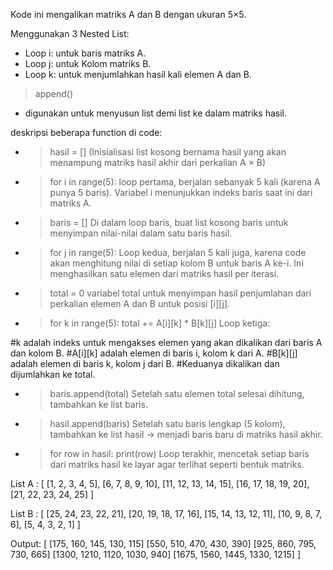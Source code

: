 Kode ini mengalikan matriks A dan B dengan ukuran 5×5.

Menggunakan 3 Nested List:

* Loop i: untuk baris matriks A.
* Loop j: untuk Kolom matriks B.
* Loop k: untuk menjumlahkan hasil kali elemen A dan B.

>append()
- digunakan untuk menyusun list demi list ke dalam matriks hasil.

deskripsi beberapa function di code:

* >hasil = []
  (Inisialisasi list kosong bernama hasil yang akan menampung matriks hasil akhir dari perkalian A × B)

* >for i in range(5):
   loop pertama, berjalan sebanyak 5 kali (karena A punya 5 baris). Variabel i menunjukkan indeks baris saat ini dari matriks A.

* >baris = []
  Di dalam loop baris, buat list kosong baris untuk menyimpan nilai-nilai dalam satu baris hasil.

* >for j in range(5):
  Loop kedua, berjalan 5 kali juga, karena code akan menghitung nilai di setiap kolom B untuk baris A ke-i. Ini menghasilkan satu elemen dari matriks hasil per iterasi.

*  >total = 0
  variabel total untuk menyimpan hasil penjumlahan dari perkalian elemen A dan B untuk posisi [i][j].

*  >for k in range(5):
            total += A[i][k] * B[k][j]
  Loop ketiga:

#k adalah indeks untuk mengakses elemen yang akan dikalikan dari baris A dan kolom B.
#A[i][k] adalah elemen di baris i, kolom k dari A.
#B[k][j] adalah elemen di baris k, kolom j dari B.
#Keduanya dikalikan dan dijumlahkan ke total.

* >baris.append(total)
  Setelah satu elemen total selesai dihitung, tambahkan ke list baris.

* >hasil.append(baris)
  Setelah satu baris lengkap (5 kolom), tambahkan ke list hasil → menjadi baris baru di matriks hasil akhir.

* >for row in hasil:
    print(row)
  Loop terakhir, mencetak setiap baris dari matriks hasil ke layar agar terlihat seperti bentuk matriks.

List A : 
[
    [1, 2, 3, 4, 5],
    [6, 7, 8, 9, 10],
    [11, 12, 13, 14, 15],
    [16, 17, 18, 19, 20],
    [21, 22, 23, 24, 25]
]

List B :
[
    [25, 24, 23, 22, 21],
    [20, 19, 18, 17, 16],
    [15, 14, 13, 12, 11],
    [10, 9, 8, 7, 6],
    [5, 4, 3, 2, 1]
]

Output:
[
[175, 160, 145, 130, 115]
[550, 510, 470, 430, 390]
[925, 860, 795, 730, 665]
[1300, 1210, 1120, 1030, 940]
[1675, 1560, 1445, 1330, 1215]
]
